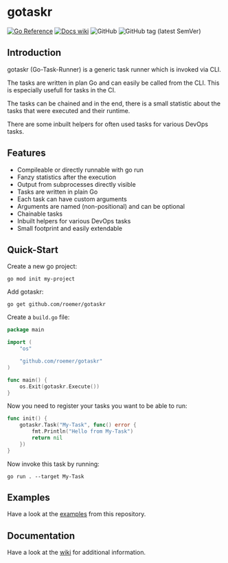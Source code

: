 # gotaskr
[![Go Reference](https://pkg.go.dev/badge/github.com/roemer/gotaskr.svg)](https://pkg.go.dev/github.com/roemer/gotaskr)
[![Docs wiki](https://img.shields.io/badge/Docs-wiki-blue.svg)](https://github.com/Roemer/gotaskr/wiki)
![GitHub](https://img.shields.io/github/license/roemer/gotaskr)
![GitHub tag (latest SemVer)](https://img.shields.io/github/v/tag/roemer/gotaskr)

## Introduction
gotaskr (Go-Task-Runner) is a generic task runner which is invoked via CLI.

The tasks are written in plan Go and can easily be called from the CLI.
This is especially usefull for tasks in the CI.

The tasks can be chained and in the end, there is a small statistic about
the tasks that were executed and their runtime.

There are some inbuilt helpers for often used tasks for various DevOps tasks.

## Features
- Compileable or directly runnable with go run
- Fanzy statistics after the execution
- Output from subprocesses directly visible
- Tasks are written in plain Go
- Each task can have custom arguments
- Arguments are named (non-positional) and can be optional
- Chainable tasks
- Inbuilt helpers for various DevOps tasks
- Small footprint and easily extendable

## Quick-Start
Create a new go project:
```
go mod init my-project
```

Add gotaskr:
```
go get github.com/roemer/gotaskr
```

Create a `build.go` file:
```go
package main

import (
	"os"

	"github.com/roemer/gotaskr"
)

func main() {
	os.Exit(gotaskr.Execute())
}
```
Now you need to register your tasks you want to be able to run:
```go
func init() {
	gotaskr.Task("My-Task", func() error {
		fmt.Println("Hello from My-Task")
		return nil
	})
}
```
Now invoke this task by running:
```
go run . --target My-Task
```

## Examples
Have a look at the [examples](examples) from this repository.

## Documentation
Have a look at the [wiki](../../wiki) for additional information.
